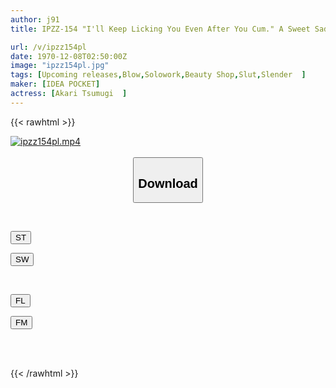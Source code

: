 ```yaml
---
author: j91
title: IPZZ-154 "I'll Keep Licking You Even After You Cum." A Sweet Sadistic Slut Who Sucks And Knocks Down Even After Ejaculating. A Total Of 11 Shots! ! Tsumugi Akari

url: /v/ipzz154pl
date: 1970-12-08T02:50:00Z
image: "ipzz154pl.jpg"
tags: [Upcoming releases,Blow,Solowork,Beauty Shop,Slut,Slender	 ]
maker: [IDEA POCKET]
actress: [Akari Tsumugi  ]
---
```



{{< rawhtml >}}

<div class="video" data-videoid="pending_link.html">
    <a href="javascript:;">
        <img src="/v/ipzz154pl/ipzz154pl.jpg" width="WIDTH" height="HEIGHT" alt="ipzz154pl.mp4" loading="lazy">
    </a>
</div>

<script type="text/javascript" src="https://j91.asia/asset/on-demand-pend.js"></script>

<br>
  <link rel="stylesheet" href="https://j91.asia/asset/bs5.css">
  
  <center>
  <button class="btn btn-primary" type="button" data-bs-toggle="collapse" data-bs-target=".multi-collapse" aria-expanded="false" aria-controls="multiCollapseExample1 multiCollapseExample2"><h2>Download</h2></button></center>
</p>
<div class="row">
  <div class="col">
    <div class="collapse multi-collapse" id="multiCollapseExample1">
      <div class="card card-body">
	      	      <br>
<div class="buttons">  
<p><a href="https://j91.asia/pending_link.html" target="_blank"><button class="btn-hover color-3"><i class="fa fa-download"></i> ST</button></a></p>
<p><a href="https://j91.asia/pending_link.html" target="_blank"><button class="btn-hover color-2"><i class="fa fa-download"></i> SW</button></a></p></div>
    </div>
  </div>
</div>
  <div class="col">
    <div class="collapse multi-collapse" id="multiCollapseExample2">
      <div class="card card-body">
	      <br>
<div class="buttons">
<p><a href="https://j91.asia/pending_link.html" target="_blank"><button class="btn-hover color-9"><i class="fa fa-download"></i> FL</button></a></p>
<p><a href="https://j91.asia/pending_link.html" target="_blank"><button class="btn-hover color-8"><i class="fa fa-download"></i> FM</button></a></p></div>
<br><br>
      </div>
    </div>
  </div>
</div>

{{< /rawhtml >}}